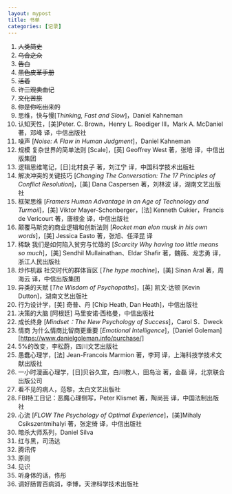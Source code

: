 ```yaml
---
layout: mypost
title: 书单
categories: [记录]
---
```


1. ~~人类简史~~
2. ~~乌合之众~~
3. ~~告白~~
4. ~~黑色皮革手册~~
5. ~~活着~~
6. ~~许三观卖血记~~
7. ~~文化苦旅~~
8. ~~你是你吃出来的~~
9. 思维，快与慢[*Thinking, Fast and Slow*]，Daniel Kahneman
10. 认知天性，[美]Peter. C. Brown，Henry L. Roediger III，Mark A. McDaniel 著，邓峰 译，中信出版社
11. 噪声 [*Noise: A Flaw in Human Judgment*]，Daniel Kahneman
12. 规模 复杂世界的简单法则 [Scale]，[英] Geoffrey West 著，张培 译，中信出版集团
13. 逻辑思维笔记，[日]北村良子 著，刘江宁 译，中国科学技术出版社
14. 解决冲突的关键技巧 [*Changing The Conversation: The 17 Principles of Conflict Resolution*]，[美] Dana Caspersen 著，刘林波 译，湖南文艺出版社
15. 框架思维 [*Framers Human Advantage in an Age of Technology and Turmoil*]，[美] Viktor Mayer-Schonberger，[法] Kenneth Cukier，Francis de Vericourt 著，唐根金 译，中信出版社
16. 颠覆马斯克的商业逻辑和创新法则 [*Rocket man elon musk in his own words*]，[美] Jessica Easto 著，张旭、任泽昆 译
17. 稀缺 我们是如何陷入贫穷与忙碌的 [*Scarcity Why having too little means so much*]，[美] Sendhil Mullainathan、Eldar Shafir 著，魏薇、龙志勇 译，浙江人民出版社
18. 炒作机器 社交时代的群体盲区 [*The hype machine*]，[美] Sinan Aral 著，周海云 译，中信出版集团
19. 异类的天赋 [*The Wisdom of Psychopaths*]，[英\] 凯文·达顿 [Kevin Dutton]，湖南文艺出版社
20. 行为设计学，[美] 奇普、丹 [Chip Heath, Dan Heath]，中信出版社
21. 决策的大脑  [阿根廷] 马里安诺·西格曼，中信出版社
22. 成长终身 [*Mindset：The New Psychology of Success*]，Carol S．Dweck
23. 情商 为什么情商比智商更重要 [*Emotional Intelligence*]，[Daniel Goleman][https://www.danielgoleman.info/purchase/]
24. 5%的改变，李松蔚，四川文艺出版社
25. 愚蠢心理学，[法] Jean-Francois Marmion 著，李珂 译，上海科技学技术文献出版社
26. 一小时漫画心理学，[日]贝谷久宣，白川教人，田岛治 著，金磊 译，北京联合出版公司
27. 看不见的病人，范黎，太白文艺出版社
28. FBI特工日记：恶魔心理侧写，Peter Klismet 著，陶尚芸 译，中国法制出版社
29. 心流 [*FLOW The Psychology of Optimal Experience*]，[美]Mihaly Csikszentmihalyi 著，张定绮 译，中信出版社
30. 暗杀大师系列，Daniel Silva
31. 红与黑，司汤达
32. 腾讯传
33. 原则
34. 见识
35. 听身体的话，佟彤
36. 调好肠胃百病消，李博，天津科学技术出版社




